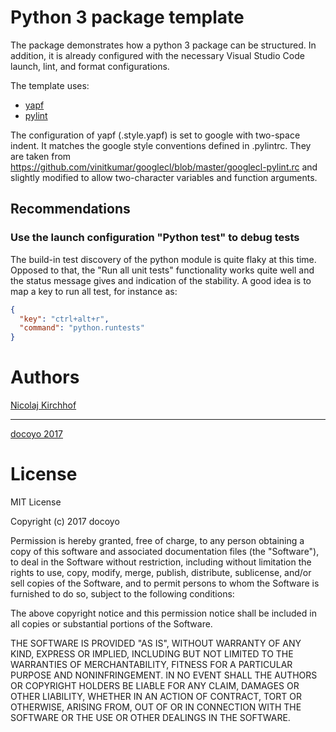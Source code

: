 # Python 3 package template

The package demonstrates how a python 3 package can be structured. In addition, 
it is already configured with the necessary Visual Studio Code launch, lint,
and format configurations.

The template uses:

* [yapf](https://github.com/google/yapf)
* [pylint](https://www.pylint.org)

The configuration of yapf (.style.yapf) is set to google with two-space indent. It matches the google style conventions defined in .pylintrc. They are taken from <https://github.com/vinitkumar/googlecl/blob/master/googlecl-pylint.rc> and slightly modified to allow two-character variables and function arguments.


## Recommendations

### Use the launch configuration "Python test" to debug tests

The build-in test discovery of the python module is quite flaky at this time. Opposed to that, the "Run all unit tests" functionality works quite well and the status message gives and indication of the stability. A good idea is to map a key to run all test, for instance as:

```json
{
  "key": "ctrl+alt+r",
  "command": "python.runtests"
}
```

# Authors
[Nicolaj Kirchhof](https://github.com/nicolajkirchhof)

---
[docoyo 2017](www.docoyo.com)

# License
MIT License

Copyright (c) 2017 docoyo 

Permission is hereby granted, free of charge, to any person obtaining a copy
of this software and associated documentation files (the "Software"), to deal
in the Software without restriction, including without limitation the rights
to use, copy, modify, merge, publish, distribute, sublicense, and/or sell
copies of the Software, and to permit persons to whom the Software is
furnished to do so, subject to the following conditions:

The above copyright notice and this permission notice shall be included in all
copies or substantial portions of the Software.

THE SOFTWARE IS PROVIDED "AS IS", WITHOUT WARRANTY OF ANY KIND, EXPRESS OR
IMPLIED, INCLUDING BUT NOT LIMITED TO THE WARRANTIES OF MERCHANTABILITY,
FITNESS FOR A PARTICULAR PURPOSE AND NONINFRINGEMENT. IN NO EVENT SHALL THE
AUTHORS OR COPYRIGHT HOLDERS BE LIABLE FOR ANY CLAIM, DAMAGES OR OTHER
LIABILITY, WHETHER IN AN ACTION OF CONTRACT, TORT OR OTHERWISE, ARISING FROM,
OUT OF OR IN CONNECTION WITH THE SOFTWARE OR THE USE OR OTHER DEALINGS IN THE
SOFTWARE.
